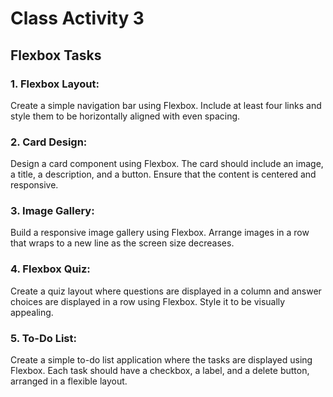 # Class Activity 3

## Flexbox Tasks

### 1. Flexbox Layout:

Create a simple navigation bar using Flexbox. Include at least four links and style them to be horizontally aligned with even spacing.

### 2. Card Design:

Design a card component using Flexbox. The card should include an image, a title, a description, and a button. Ensure that the content is centered and responsive.

### 3. Image Gallery:

Build a responsive image gallery using Flexbox. Arrange images in a row that wraps to a new line as the screen size decreases.

### 4. Flexbox Quiz:

Create a quiz layout where questions are displayed in a column and answer choices are displayed in a row using Flexbox. Style it to be visually appealing.

### 5. To-Do List:

Create a simple to-do list application where the tasks are displayed using Flexbox. Each task should have a checkbox, a label, and a delete button, arranged in a flexible layout.